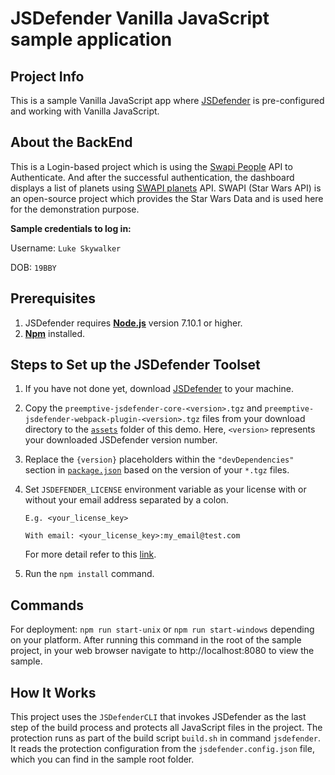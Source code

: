 # JSDefender Vanilla JavaScript sample application

## Project Info
This is a sample Vanilla JavaScript app where [JSDefender](https://www.preemptive.com/products/jsdefender) is pre-configured and working with Vanilla JavaScript.

## About the BackEnd
This is a Login-based project which is using the [Swapi People](https://swapi.dev/api/people/1) API to Authenticate. And after the successful authentication, the dashboard displays a list of planets using [SWAPI planets](https://swapi.dev/api/planets/?page=1) API.
SWAPI (Star Wars API) is an open-source project which provides the Star Wars Data and is used here for the demonstration purpose.

**Sample credentials to log in:**

Username: `Luke Skywalker`

DOB: `19BBY`

## Prerequisites
1. JSDefender requires **[Node.js](https://nodejs.org/en/download/)** version 7.10.1 or higher.
2. **[Npm](https://nodejs.org/en/download/)** installed.

## Steps to Set up the JSDefender Toolset
1. If you have not done yet, download [JSDefender](https://www.preemptive.com/products/jsdefender/downloads) to your machine.
2. Copy the `preemptive-jsdefender-core-<version>.tgz` and `preemptive-jsdefender-webpack-plugin-<version>.tgz` files from your download directory to the [`assets`](assets/) folder of this demo. Here, `<version>` represents your downloaded JSDefender version number.
3. Replace the `{version}` placeholders within the `"devDependencies"` section in [`package.json`](package.json) based on the version of your `*.tgz` files.
4. Set `JSDEFENDER_LICENSE` environment variable as your license with or without your email address separated by a colon.
    ```
    E.g. <your_license_key>

    With email: <your_license_key>:my_email@test.com
    ```

    For more detail refer to this [link](https://www.preemptive.com/jsdefender/userguide/en/intro_licensing.html).

5. Run the `npm install` command.

## Commands
For deployment: `npm run start-unix` or `npm run start-windows` depending on your platform.
After running this command in the root of the sample project, in your web browser navigate to http://localhost:8080 to view the sample.

## How It Works

This project uses the `JSDefenderCLI` that invokes JSDefender as the last step of the build process and protects all JavaScript files in the project. The protection runs
as part of the build script `build.sh` in command `jsdefender`. It reads the protection configuration from the `jsdefender.config.json`
file, which you can find in the sample root folder.
